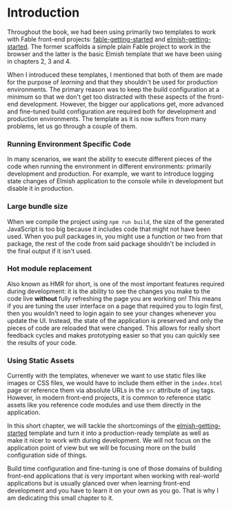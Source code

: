 # Introduction

Throughout the book, we had been using primarily two templates to work with Fable front-end projects: [fable-getting-started](https://github.com/Zaid-Ajaj/fable-getting-started) and [elmish-getting-started](https://github.com/Zaid-Ajaj/elmish-getting-started). The former scaffolds a simple plain Fable project to work in the browser and the latter is the basic Elmish template that we have been using in chapters 2, 3 and 4.

When I introduced these templates, I mentioned that both of them are made for the purpose of *learning* and that they shouldn't be used for production environments. The primary reason was to keep the build configuration at a minimum so that we don't get too distracted with these aspects of the front-end development. However, the bigger our applications get, more advanced and fine-tuned build configuration are required both for development and production environments. The template as it is now suffers from many problems, let us go through a couple of them.

### Running Environment Specific Code
In many scenarios, we want the ability to execute different pieces of the code when running the environment in different environments: primarily development and production. For example, we want to introduce logging state changes of Elmish application to the console while in development but disable it in production.

### Large bundle size

When we compile the project using `npm run build`, the size of the generated JavaScript is too big because it includes code that might not have been used. When you pull packages in, you might use a function or two from that package, the rest of the code from said package shouldn't be included in the final output if it isn't used.

### Hot module replacement

Also known as HMR for short, is one of the most important features required during development: it is the ability to see the changes you make to the code live **without** fully refreshing the page you are working on! This means if you are tuning the user interface on a page that required you to login first, then you wouldn't need to login again to see your changes whenever you update the UI. Instead, the state of the application is preserved and only the pieces of code are reloaded that were changed. This allows for really short feedback cycles and makes prototyping easier so that you can quickly see the results of your code.

### Using Static Assets

Currently with the templates, whenever we want to use static files like images or CSS files, we would have to include them either in the `index.html` page or reference them via absolute URLs in the `src` attribute of `img` tags. However, in modern front-end projects, it is common to reference static assets like you reference code modules and use them directly in the application.

In this short chapter, we will tackle the shortcomings of the [elmish-getting-started](https://github.com/Zaid-Ajaj/elmish-getting-started) template and turn it into a production-ready template as well as make it nicer to work with during development. We will not focus on the application point of view but we will be focusing more on the build configuration side of things.

Build time configuration and fine-tuning is one of those domains of building front-end applications that is very important when working with real-world applications but is usually glanced over when learning front-end development and you have to learn it on your own as you go. That is why I am dedicating this small chapter to it.
